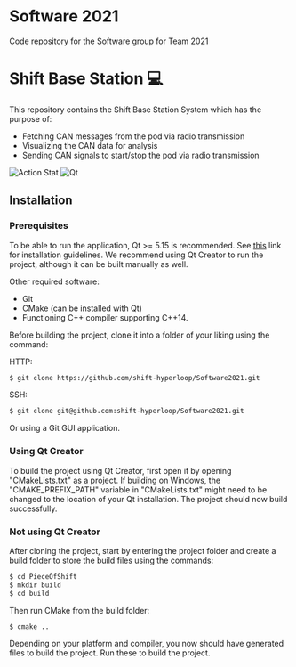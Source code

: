 # Software 2021

Code repository for the Software group for Team 2021

# Shift Base Station :computer: 

This repository contains the Shift Base Station System which has the purpose of:
- Fetching CAN messages from the pod via radio transmission
- Visualizing the CAN data for analysis
- Sending CAN signals to start/stop the pod via radio transmission

![Action Stat](https://github.com/shift-hyperloop/Software2021/workflows/Qt%20Build/badge.svg)
![Qt](https://camo.githubusercontent.com/01733e7677dabab55bd47062ade39c7e00944cf2536e5e9a7adeea2c19d97d6c/68747470733a2f2f696d672e736869656c64732e696f2f62616467652f51742d716d616b652d677265656e2e737667)

## Installation

### Prerequisites

To be able to run the application, Qt >= 5.15 is recommended. See [this](https://doc.qt.io/qt-5/gettingstarted.html) link for installation guidelines. We recommend using Qt Creator to run the project, although it can be built manually as well.

Other required software:
- Git
- CMake (can be installed with Qt)
- Functioning C++ compiler supporting C++14.

Before building the project, clone it into a folder of your liking using the command:

HTTP:
```sh
$ git clone https://github.com/shift-hyperloop/Software2021.git
```

SSH:
```sh
$ git clone git@github.com:shift-hyperloop/Software2021.git
```

Or using a Git GUI application.

### Using Qt Creator

To build the project using Qt Creator, first open it by opening "CMakeLists.txt" as a project. If building on Windows, the "CMAKE_PREFIX_PATH" variable in "CMakeLists.txt" might need to be changed to the location of your Qt installation. The project should now build successfully.

### Not using Qt Creator

After cloning the project, start by entering the project folder and create a build folder to store the build files using the commands:

```sh
$ cd PieceOfShift
$ mkdir build
$ cd build
```

Then run CMake from the build folder:

```sh
$ cmake ..
```

Depending on your platform and compiler, you now should have generated files to build the project. Run these to build the project.
